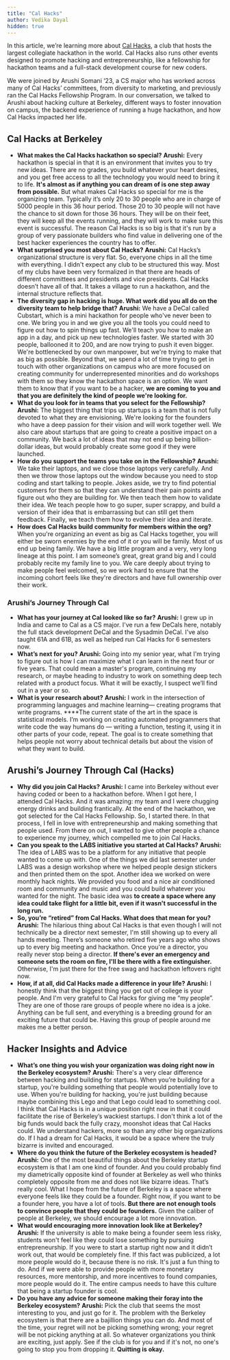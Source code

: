 ```yaml
---
title: "Cal Hacks"
author: Vedika Dayal
hidden: true
---
```


In this article, we’re learning more about [Cal Hacks](https://calhacks.io/), a club that hosts the largest collegiate hackathon in the world. Cal Hacks also runs other events designed to promote hacking and entrepreneurship, like a fellowship for hackathon teams and a full-stack development course for new coders.

We were joined by Arushi Somani ‘23, a CS major who has worked across many of Cal Hacks’ committees, from diversity to marketing, and previously ran the Cal Hacks Fellowship Program. In our conversation, we talked to Arushi about hacking culture at Berkeley, different ways to foster innovation on campus, the backend experience of running a huge hackathon, and how Cal Hacks impacted her life.

## Cal Hacks at Berkeley

- **What makes the Cal Hacks hackathon so special?**
  **Arushi:** Every hackathon is special in that it is an environment that invites you to try new ideas. There are no grades, you build whatever your heart desires, and you get free access to all the technology you would need to bring it to life. **It's almost as if anything you can dream of is one step away from possible.** But what makes Cal Hacks so special for me is the organizing team. Typically it’s only 20 to 30 people who are in charge of 5000 people in this 36 hour period. Those 20 to 30 people will not have the chance to sit down for those 36 hours. They will be on their feet, they will keep all the events running, and they will work to make sure this event is successful. The reason Cal Hacks is so big is that it's run by a group of very passionate builders who find value in delivering one of the best hacker experiences the country has to offer.
- **What surprised you most about Cal Hacks?**
  **Arushi:** Cal Hacks’s organizational structure is very flat. So, everyone chips in all the time with everything. I didn't expect any club to be structured this way. Most of my clubs have been very formalized in that there are heads of different committees and presidents and vice presidents. Cal Hacks doesn’t have all of that. It takes a village to run a hackathon, and the internal structure reflects that.
- **The diversity gap in hacking is huge. What work did you all do on the diversity team to help bridge that?**
  **Arushi:** We have a DeCal called Cubstart, which is a mini hackathon for people who've never been to one. We bring you in and we give you all the tools you could need to figure out how to spin things up fast. We'll teach you how to make an app in a day, and pick up new technologies faster. We started with 30 people, ballooned it to 200, and are now trying to push it even bigger. We're bottlenecked by our own manpower, but we're trying to make that as big as possible. Beyond that, we spend a lot of time trying to get in touch with other organizations on campus who are more focused on creating community for underrepresented minorities and do workshops with them so they know the hackathon space is an option. We want them to know that if you want to be a hacker, **we are coming to you and that you are definitely the kind of people we're looking for.**
- **What do you look for in teams that you select for the Fellowship?**
  **Arushi:** The biggest thing that trips up startups is a team that is not fully devoted to what they are envisioning. We're looking for the founders who have a deep passion for their vision and will work together well. We also care about startups that are going to create a positive impact on a community. We back a lot of ideas that may not end up being billion-dollar ideas, but would probably create some good if they were launched.
- **How do you support the teams you take on in the Fellowship?**
  **Arushi:** We take their laptops, and we close those laptops very carefully. And then we throw those laptops out the window because you need to stop coding and start talking to people. Jokes aside, we try to find potential customers for them so that they can understand their pain points and figure out who they are building for. We then teach them how to validate their idea. We teach people how to go super, super scrappy, and build a version of their idea that is embarrassing but can still get them feedback. Finally, we teach them how to evolve their idea and iterate.
- **How does Cal Hacks build community for members within the org?**
  When you're organizing an event as big as Cal Hacks together, you will either be sworn enemies by the end of it or you will be family. Most of us end up being family. We have a big little program and a very, very long lineage at this point. I am someone’s great, great grand big and I could probably recite my family line to you. We care deeply about trying to make people feel welcomed, so we work hard to ensure that the incoming cohort feels like they're directors and have full ownership over their work.

### Arushi’s Journey Through Cal

- **What has your journey at Cal looked like so far?**
  **Arushi:** I grew up in India and came to Cal as a CS major. I've run a few DeCals here, notably the full stack development DeCal and the Sysadmin DeCal. I've also taught 61A and 61B, as well as helped run Cal Hacks for 6 semesters now.
- **What’s next for you?**
  **Arushi:** Going into my senior year, what I'm trying to figure out is how I can maximize what I can learn in the next four or five years. That could mean a master's program, continuing my research, or maybe heading to industry to work on something deep tech related with a product focus. What it will be exactly, I suspect we’ll find out in a year or so.
- **What is your research about?**
  **Arushi:** I work in the intersection of programming languages and machine learning— creating programs that write programs. \*\*\*\*The current state of the art in the space is statistical models. I’m working on creating automated programmers that write code the way humans do — writing a function, testing it, using it in other parts of your code, repeat. The goal is to create something that helps people not worry about technical details but about the vision of what they want to build.

## Arushi’s Journey Through Cal (Hacks)

- **Why did you join Cal Hacks?**
  **Arushi:** I came into Berkeley without ever having coded or been to a hackathon before. When I got here, I attended Cal Hacks. And it was amazing: my team and I were chugging energy drinks and building frantically. At the end of the hackathon, we got selected for the Cal Hacks Fellowship. So, I started there. In that process, I fell in love with entrepreneurship and making something that people used. From there on out, I wanted to give other people a chance to experience my journey, which compelled me to join Cal Hacks.
- **Can you speak to the LABS initiative you started at Cal Hacks?**
  **Arushi:** The idea of LABS was to be a platform for any initiative that people wanted to come up with. One of the things we did last semester under LABS was a design workshop where we helped people design stickers and then printed them on the spot. Another idea we worked on were monthly hack nights. We provided you food and a nice air conditioned room and community and music and you could build whatever you wanted for the night. The basic idea was **to create a space where any idea could take flight for a little bit, even if it wasn't successful in the long run.**
- **So, you’re “retired” from Cal Hacks. What does that mean for you?**
  **Arushi:** The hilarious thing about Cal Hacks is that even though I will not technically be a director next semester, I'm still showing up to every all hands meeting. There’s someone who retired five years ago who shows up to every big meeting and hackathon. Once you're a director, you really never stop being a director. **If there's ever an emergency and someone sets the room on fire, I'll be there with a fire extinguisher.** Otherwise, I'm just there for the free swag and hackathon leftovers right now.
- **How, if at all, did Cal Hacks made a difference in your life?**
  **Arushi:** I honestly think that the biggest thing you get out of college is your people. And I'm very grateful to Cal Hacks for giving me “my people”. They are one of those rare groups of people where no idea is a joke. Anything can be full sent, and everything is a breeding ground for an exciting future that could be. Having this group of people around me makes me a better person.

## Hacker Insights and Advice

- **What’s one thing you wish your organization was doing right now in the Berkeley ecosystem?**
  **Arushi:** There's a very clear difference between hacking and building for startups. When you’re building for a startup, you're building something that people would potentially love to use. When you're building for hacking, you're just building because maybe combining this Lego and that Lego could lead to something cool. I think that Cal Hacks is in a unique position right now in that it could facilitate the rise of Berkeley’s wackiest startups. I don't think a lot of the big funds would back the fully crazy, moonshot ideas that Cal Hacks could. We understand hackers, more so than any other big organizations do. If I had a dream for Cal Hacks, it would be a space where the truly bizarre is invited and encouraged.
- **Where do you think the future of the Berkeley ecosystem is headed?**
  **Arushi:** One of the most beautiful things about the Berkeley startup ecosystem is that I am one kind of founder. And you could probably find my diametrically opposite kind of founder at Berkeley as well who thinks completely opposite from me and does not like bizarre ideas. That’s really cool. What I hope from the future of Berkeley is a space where everyone feels like they could be a founder. Right now, if you want to be a founder here, you have a lot of tools. **But there are not enough tools to convince people that they could be founders.** Given the caliber of people at Berkeley, we should encourage a lot more innovation.
- **What would encouraging more innovation look like at Berkeley?**
  **Arushi:** If the university is able to make being a founder seem less risky, students won't feel like they could lose something by pursuing entrepreneurship. If you were to start a startup right now and it didn’t work out, that would be completely fine. If this fact was publicized, a lot more people would do it, because there is no risk. It's just a fun thing to do. And if we were able to provide people with more monetary resources, more mentorship, and more incentives to found companies, more people would do it. The entire campus needs to have this culture that being a startup founder is cool.
- **Do you have any advice for someone making their foray into the Berkeley ecosystem?**
  **Arushi:** Pick the club that seems the most interesting to you, and just go for it. The problem with the Berkeley ecosystem is that there are a bajillion things you can do. And most of the time, your regret will not be picking something wrong; your regret will be not picking anything at all. So whatever organizations you think are exciting, just apply. See if the club is for you and if it's not, no one's going to stop you from dropping it. **Quitting is okay.**
